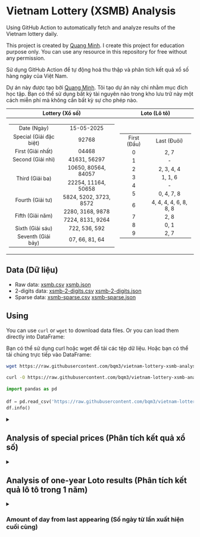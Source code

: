 # Vietnam Lottery (XSMB) Analysis

Using GitHub Action to automatically fetch and analyze results of the Vietnam lottery daily.

This project is created by [Quang Minh](https://github.com/bqm3). I create this project for education purpose only. You can use any resource in this repository for free without any permission.

Sử dụng GitHub Action để tự động hoá thu thập và phân tích kết quả xổ số hàng ngày của Việt Nam.

Dự án này được tạo bởi [Quang Minh](https://github.com/bqm3). Tôi tạo dự án này chỉ nhằm mục đích học tập. Bạn có thể sử dụng bất kỳ tài nguyên nào trong kho lưu trữ này một cách miễn phí mà không cần bất kỳ sự cho phép nào.

| Lottery (Xổ số) | Loto (Lô tô) |
| :------------: | :----------: |
| <table><tr><td>Date (Ngày)</td><td>15-05-2025</td></tr><tr><td>Special (Giải đặc biệt)</td><td>92768</td></tr><tr><td>First (Giải nhất)</td><td>04468</td></tr><tr><td>Second (Giải nhì)</td><td>41631, 56297</td></tr><tr><td rowspan="2">Third (Giải ba)</td><td>10650, 80564, 84057</td></tr><tr><td>22254, 11164, 50658</td></tr><tr><td>Fourth (Giải tư)</td><td>5824, 5202, 3723, 8572</td></tr><tr><td rowspan="2">Fifth (Giải năm)</td><td>2280, 3168, 9878</td></tr><tr><td>7224, 8131, 9264</td></tr><tr><td>Sixth (Giải sáu)</td><td>722, 536, 592</td></tr><tr><td>Seventh (Giải bảy)</td><td>07, 66, 81, 64</td></tr></table> | <table><tr><td>First (Đầu)</td><td>Last (Đuôi)</td></tr><tr><td>0</td><td>2, 7</td></tr><tr><td>1</td><td>-</td></tr><tr><td>2</td><td>2, 3, 4, 4</td></tr><tr><td>3</td><td>1, 1, 6</td></tr><tr><td>4</td><td>-</td></tr><tr><td>5</td><td>0, 4, 7, 8</td></tr><tr><td>6</td><td>4, 4, 4, 4, 6, 8, 8, 8</td></tr><tr><td>7</td><td>2, 8</td></tr><tr><td>8</td><td>0, 1</td></tr><tr><td>9</td><td>2, 7</td></tr></table> |

## Data (Dữ liệu)

* Raw data: [xsmb.csv](https://raw.githubusercontent.com/bqm3/vietnam-lottery-xsmb-analysis/refs/heads/main/data/xsmb.csv) [xsmb.json](https://raw.githubusercontent.com/bqm3/vietnam-lottery-xsmb-analysis/refs/heads/main/data/xsmb.json)
* 2-digits data: [xsmb-2-digits.csv](https://raw.githubusercontent.com/bqm3/vietnam-lottery-xsmb-analysis/refs/heads/main/data/xsmb-2-digits.csv) [xsmb-2-digits.json](https://raw.githubusercontent.com/bqm3/vietnam-lottery-xsmb-analysis/refs/heads/main/data/xsmb-2-digits.json)
* Sparse data: [xsmb-sparse.csv](https://raw.githubusercontent.com/bqm3/vietnam-lottery-xsmb-analysis/refs/heads/main/data/xsmb-sparse.csv) [xsmb-sparse.json](https://raw.githubusercontent.com/bqm3/vietnam-lottery-xsmb-analysis/refs/heads/main/data/xsmb-sparse.json)

## Using

You can use `curl` or `wget` to download data files. Or you can load them directly into DataFrame:

Bạn có thể sử dụng curl hoặc wget để tải các tệp dữ liệu. Hoặc bạn có thể tải chúng trực tiếp vào DataFrame:

```sh
wget https://raw.githubusercontent.com/bqm3/vietnam-lottery-xsmb-analysis/refs/heads/main/data/xsmb.csv
```

```sh
curl -O https://raw.githubusercontent.com/bqm3/vietnam-lottery-xsmb-analysis/refs/heads/main/data/xsmb-2-digits.csv
```

```python
import pandas as pd

df = pd.read_csv('https://raw.githubusercontent.com/bqm3/vietnam-lottery-xsmb-analysis/refs/heads/main/data/xsmb-sparse.csv')
df.info()
```

<details>
  <summary><h2>Analysis of special prices (Phân tích kết quả xổ số)</h2></summary>
  <h3>Amount of day from last appearing (Số ngày từ lần xuất hiện cuối cùng)</h3>

  ![Delta](images/special_delta.jpg)

  <h3>Top 10 amount of day from last appearing (Top 10 số lâu chưa xuất hiện)</h3>

  ![Delta top 10](images/special_delta_top_10.jpg)
</details>

<details>
  <summary><h2>Analysis of one-year Loto results (Phân tích kết quả lô tô trong 1 năm)</h2></summary>

  Max: 120. Min: 65.

  Mean: 97.47. Standard deviation: 10.25.

  <h3>Detail (Chi tiết)</h3>

  ![Detail](images/heatmap.jpg)

  <h3>Top 10</h3>

  ![Top 10](images/top-10.jpg)

  <h3>Distribution (Phân bổ)</h3>

  ![Distribution](images/distribution.jpg)
</details>

<details>
  <summary><h3>Amount of day from last appearing (Số ngày từ lần xuất hiện cuối cùng)</h2></summary>

  ![Delta](images/delta.jpg)

  <h3>Top 10 amount of day from last appearing (Top 10 số lâu chưa xuất hiện)</h3>

  ![Delta top 10](images/delta_top_10.jpg)
</details>